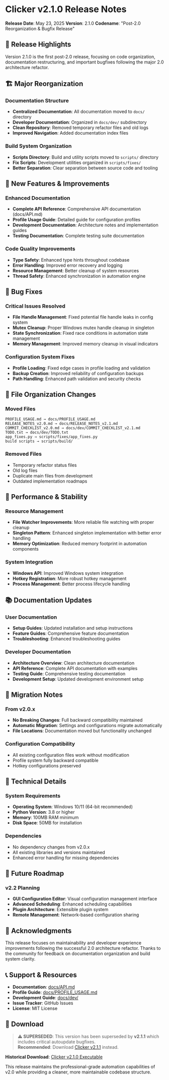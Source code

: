 # Clicker v2.1.0 Release Notes

**Release Date**: May 23, 2025
**Version**: 2.1.0
**Codename**: "Post-2.0 Reorganization & Bugfix Release"

## 🎉 Release Highlights

Version 2.1.0 is the first post-2.0 release, focusing on code organization, documentation restructuring, and important bugfixes following the major 2.0 architecture refactor.

## 🏗️ Major Reorganization

### Documentation Structure
- **Centralized Documentation**: All documentation moved to `docs/` directory
- **Developer Documentation**: Organized in `docs/dev/` subdirectory  
- **Clean Repository**: Removed temporary refactor files and old logs
- **Improved Navigation**: Added documentation index files

### Build System Organization
- **Scripts Directory**: Build and utility scripts moved to `scripts/` directory
- **Fix Scripts**: Development utilities organized in `scripts/fixes/`
- **Better Separation**: Clear separation between source code and tooling

## 🔧 New Features & Improvements

### Enhanced Documentation
- **Complete API Reference**: Comprehensive API documentation (docs/API.md)
- **Profile Usage Guide**: Detailed guide for configuration profiles
- **Development Documentation**: Architecture notes and implementation guides
- **Testing Documentation**: Complete testing suite documentation

### Code Quality Improvements
- **Type Safety**: Enhanced type hints throughout codebase
- **Error Handling**: Improved error recovery and logging
- **Resource Management**: Better cleanup of system resources
- **Thread Safety**: Enhanced synchronization in automation engine

## 🐛 Bug Fixes

### Critical Issues Resolved
- **File Handle Management**: Fixed potential file handle leaks in config system
- **Mutex Cleanup**: Proper Windows mutex handle cleanup in singleton
- **State Synchronization**: Fixed race conditions in automation state management
- **Memory Management**: Improved memory cleanup in visual indicators

### Configuration System Fixes
- **Profile Loading**: Fixed edge cases in profile loading and validation
- **Backup Creation**: Improved reliability of configuration backups
- **Path Handling**: Enhanced path validation and security checks

## 📁 File Organization Changes

### Moved Files
```
PROFILE_USAGE.md → docs/PROFILE_USAGE.md
RELEASE_NOTES_v2.0.md → docs/RELEASE_NOTES_v2.1.md  
COMMIT_CHECKLIST_v2.0.md → docs/dev/COMMIT_CHECKLIST_v2.1.md
TODO.txt → docs/dev/TODO.txt
app_fixes.py → scripts/fixes/app_fixes.py
build scripts → scripts/build/
```

### Removed Files
- Temporary refactor status files
- Old log files  
- Duplicate main files from development
- Outdated implementation roadmaps

## 🚀 Performance & Stability

### Resource Management
- **File Watcher Improvements**: More reliable file watching with proper cleanup
- **Singleton Pattern**: Enhanced singleton implementation with better error handling
- **Memory Optimization**: Reduced memory footprint in automation components

### System Integration
- **Windows API**: Improved Windows system integration
- **Hotkey Registration**: More robust hotkey management
- **Process Management**: Better process lifecycle handling

## 📚 Documentation Updates

### User Documentation
- **Setup Guides**: Updated installation and setup instructions
- **Feature Guides**: Comprehensive feature documentation
- **Troubleshooting**: Enhanced troubleshooting guides

### Developer Documentation
- **Architecture Overview**: Clean architecture documentation
- **API Reference**: Complete API documentation with examples
- **Testing Guide**: Comprehensive testing documentation
- **Development Setup**: Updated development environment setup

## 🔄 Migration Notes

### From v2.0.x
- **No Breaking Changes**: Full backward compatibility maintained
- **Automatic Migration**: Settings and configurations migrate automatically
- **File Locations**: Documentation moved but functionality unchanged

### Configuration Compatibility
- All existing configuration files work without modification
- Profile system fully backward compatible
- Hotkey configurations preserved

## 🔧 Technical Details

### System Requirements
- **Operating System**: Windows 10/11 (64-bit recommended)  
- **Python Version**: 3.8 or higher
- **Memory**: 100MB RAM minimum
- **Disk Space**: 50MB for installation

### Dependencies
- No dependency changes from v2.0.x
- All existing libraries and versions maintained
- Enhanced error handling for missing dependencies

## 🎯 Future Roadmap

### v2.2 Planning
- **GUI Configuration Editor**: Visual configuration management interface
- **Advanced Scheduling**: Enhanced scheduling capabilities
- **Plugin Architecture**: Extensible plugin system
- **Remote Management**: Network-based configuration sharing

## 🙏 Acknowledgments

This release focuses on maintainability and developer experience improvements following the successful 2.0 architecture refactor. Thanks to the community for feedback on documentation organization and build system clarity.

## 📞 Support & Resources

- **Documentation**: [docs/API.md](docs/API.md)
- **Profile Guide**: [docs/PROFILE_USAGE.md](docs/PROFILE_USAGE.md)  
- **Development Guide**: [docs/dev/](docs/dev/)
- **Issue Tracker**: GitHub Issues
- **License**: MIT License

## 🔗 Download

> **⚠️ SUPERSEDED**: This version has been superseded by **v2.1.1** which includes critical autoupdate bugfixes.  
> **Recommended**: Download [Clicker v2.1.1](https://github.com/hildolfr/clicker/releases/download/v2.1.1/Clicker.exe) instead.

**Historical Download**: [Clicker v2.1.0 Executable](https://github.com/hildolfr/clicker/releases/download/v2.1.0/Clicker.exe)

This release maintains the professional-grade automation capabilities of v2.0 while providing a cleaner, more maintainable codebase structure. 
